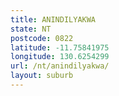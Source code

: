 ```yaml
---
title: ANINDILYAKWA
state: NT
postcode: 0822
latitude: -11.75841975
longitude: 130.6254299
url: /nt/anindilyakwa/
layout: suburb
---
```

